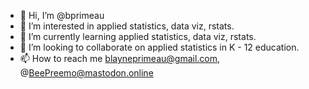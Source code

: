 - 👋 Hi, I’m @bprimeau
- 👀 I’m interested in applied statistics, data viz, rstats.
- 🌱 I’m currently learning applied statistics, data viz, rstats.
- 💞️ I’m looking to collaborate on applied statistics in K - 12 education.
- 📫 How to reach me blayneprimeau@gmail.com, @BeePreemo@mastodon.online

<!---
bprimeau/bprimeau is a ✨ special ✨ repository because its `README.md` (this file) appears on your GitHub profile.
You can click the Preview link to take a look at your changes.
--->
